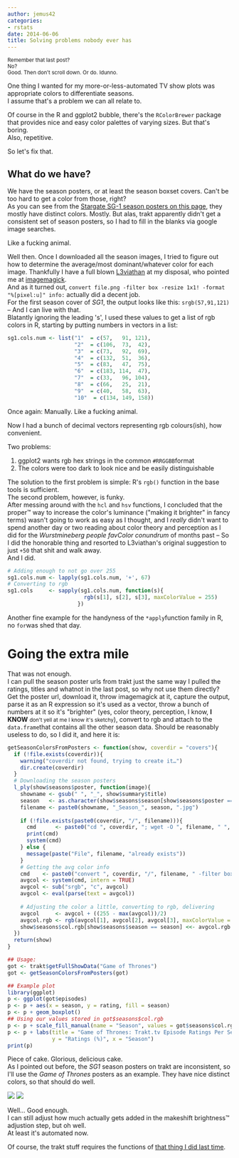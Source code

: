 ```yaml
---
author: jemus42
categories:
- rstats
date: 2014-06-06
title: Solving problems nobody ever has
---
```


<small>Remember that last post?  
No?  
Good. Then don't scroll down. Or do. Idunno.</small> 

One thing I wanted for my more-or-less-automated TV show plots was appropriate colors to differentiate seasons.  
I assume that's a problem we can all relate to.
<!-- more -->

Of course in the R and ggplot2 bubble, there's the `RColorBrewer` package that provides nice and easy color palettes of varying sizes. But that's boring.  
Also, repetitive.  

So let's fix that.

## What do we have?
We have the season posters, or at least the season boxset covers. Can't be too hard to get a color from those, right?  
As you can see from the [Stargate SG-1 season posters on this page](http://trakt.tv/show/stargate-sg1), they mostly have distinct colors. Mostly. But alas, trakt apparently didn't get a consistent set of season posters, so I had to fill in the blanks via google image searches.  

Like a fucking animal.

Well then. Once I downloaded all the season images, I tried to figure out how to determine the average/most dominant/whatever color for each image. Thankfully I have a full blown [L3viathan](https://twitter.com/l3viathan2142) at my disposal, who pointed me at [imagemagick](http://imagemagick.org).  
And as it turned out, `convert file.png -filter box -resize 1x1! -format "%[pixel:u]" info:` actually did a decent job.  
For the first season cover of *SG1*, the output looks like this: `srgb(57,91,121)` – And I can live with that.  
Blatantly ignoring the leading 's', I used these values to get a list of rgb colors in R, starting by putting numbers in vectors in a list:

```r
sg1.cols.num <- list("1"  = c(57,   91, 121),
                     "2"  = c(106,  73,  42),
                     "3"  = c(73,   92,  69),
                     "4"  = c(132,  51,  36),
                     "5"  = c(83,   47,  75),
                     "6"  = c(183, 114,  47),
                     "7"  = c(33,   96, 104),
                     "8"  = c(66,   25,  21),
                     "9"  = c(40,   58,  63),
                     "10"  = c(134, 149, 158))
```

Once again: Manually. Like a fucking animal.

Now I had a bunch of decimal vectors representing rgb colours(ish), how convenient.  

Two problems:  
1. ggplot2 wants rgb hex strings in the common `#RRGGBB`format  
2. The colors were too dark to look nice and be easily distinguishable

The solution to the first problem is simple: R's `rgb()` function in the base tools is sufficient.  
The second problem, however, is funky.  
After messing around with the `hcl` and `hsv` functions, I concluded that the proper™ way to increase the color's luminance ("making it brighter" in fancy terms) wasn't going to work as easy as I thought, and I *really* didn't want to spend another day or two reading about color theory and perception as I did for the *Wurstmineberg people favColor conundrum* of months past – So I did the honorable thing and resorted to L3viathan's original suggestion to just `+50` that shit and walk away.  
And I did.

```r
# Adding enough to not go over 255
sg1.cols.num <- lapply(sg1.cols.num, '+', 67) 
# Converting to rgb
sg1.cols     <- sapply(sg1.cols.num, function(s){
                        rgb(s[1], s[2], s[3], maxColorValue = 255)
                      })
```

Another fine example for the handyness of the `*apply`function family in R, no `for`was shed that day.

# Going the extra mile

That was not enough.  
I can pull the season poster urls from trakt just the same way I pulled the ratings, titles and whatnot in the last post, so why not use them directly?  
Get the poster url, download it, throw imagemagick at it, capture the output, parse it as an R expression so it's used as a vector, throw a bunch of numbers at it so it's "brighter" (yes, color theory, perception, I know, **I KNOW**  <small>don't yell at me I know it's sketchy</small>), convert to rgb and attach to the `data.frame`that contains all the other season data. Should be reasonably useless to do, so I did it, and here it is:  

```r
getSeasonColorsFromPosters <- function(show, coverdir = "covers"){
  if (!file.exists(coverdir)){
    warning("coverdir not found, trying to create it…")
    dir.create(coverdir)
  }
  # Downloading the season posters
  l_ply(show$seasons$poster, function(image){
    showname <- gsub(" ", "_", show$summary$title)
    season   <- as.character(show$seasons$season[show$seasons$poster == image])
    filename <- paste0(showname, "_Season_", season, ".jpg")
    
    if (!file.exists(paste0(coverdir, "/", filename))){
      cmd      <- paste0("cd ", coverdir, "; wget -O ", filename, " ", image)
      print(cmd)
      system(cmd)
    } else {
      message(paste("File", filename, "already exists"))
    }
    # Getting the avg color info
    cmd    <- paste0("convert ", coverdir, "/", filename, " -filter box -resize 1x1! -format '%[pixel:u]' info:")
    avgcol <- system(cmd, intern = TRUE)
    avgcol <- sub("srgb", "c", avgcol)
    avgcol <- eval(parse(text = avgcol))
    
    # Adjusting the color a little, converting to rgb, delivering
    avgcol     <- avgcol + ((255 - max(avgcol))/2)
    avgcol.rgb <- rgb(avgcol[1], avgcol[2], avgcol[3], maxColorValue = 255)
    show$seasons$col.rgb[show$seasons$season == season] <<- avgcol.rgb
  })
  return(show)
}

## Usage: 
got <- trakt$getFullShowData("Game of Thrones")
got <- getSeasonColorsFromPosters(got)

## Example plot
library(ggplot)
p <- ggplot(got$episodes)
p <- p + aes(x = season, y = rating, fill = season)
p <- p + geom_boxplot()
## Using our values stored in got$seasons$col.rgb
p <- p + scale_fill_manual(name = "Season", values = got$seasons$col.rgb)
p <- p + labs(title = "Game of Thrones: Trakt.tv Episode Ratings Per Season",
              y = "Ratings (%)", x = "Season")
print(p)
```

Piece of cake. Glorious, delicious cake.  
As I pointed out before, the *SG1* season posters on trakt are inconsistent, so I'll use the *Game of Thrones* posters as an example. They have nice distinct colors, so that should do well.

![](http://dump.quantenbrot.de/x6CJDvXL2PQ5kQrypbbuHr0.png)
![](http://stuff.wurstmannberg.de/tRakt/GoT_seasons_ratings_boxplots.png)

Well… Good enough.  
I can still adjust how much actually gets added in the makeshift brightness™ adjustion step, but oh well.  
At least it's automated now.  

Of course, the trakt stuff requires the functions of [that thing I did last time](https://github.com/jemus42/tRakt).



